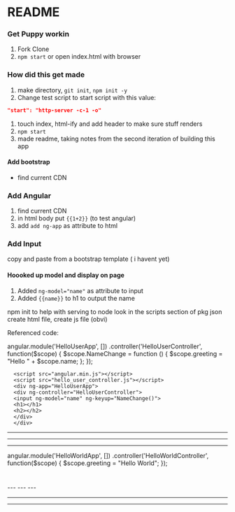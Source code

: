 # README
### Get Puppy workin

1. Fork Clone
1. `npm start` or open index.html with browser

### How did this get made

1. make directory, `git init`, `npm init -y`
1. Change test script to start script with this value:

  ```json
  "start": "http-server -c-1 -o"
  ```
1. touch index, html-ify and add header to make sure stuff renders
1. `npm start`
1. made readme, taking notes from the second iteration of building this app

#### Add bootstrap

* find current CDN

### Add Angular

1. find current CDN
1. in html body put `{{1+2}}` (to test angular)
1. add `add ng-app` as attribute to html

### Add Input

copy and paste from a bootstrap template ( i havent yet)

#### Hoooked up  model and display on page

1. Added `ng-model="name"` as attribute to input
1. Added `{{name}}` to h1 to output the name



npm init to help with serving to node
look in the scripts section of pkg json
create html file, create js file (obvi)

Referenced code:

angular.module('HelloUserApp', [])
      .controller('HelloUserController', function($scope) {
          $scope.NameChange = function () {
              $scope.greeting = "Hello " + $scope.name;
          };
      });

      <script src="angular.min.js"></script>
      <script src="hello_user_controller.js"></script>
      <div ng-app="HelloUserApp">
      <div ng-controller="HelloUserController">
      <input ng-model="name" ng-keyup="NameChange()">
      <h1></h1>
      <h2></h2>
      </div>
      </div>
---
---
---

angular.module('HelloWorldApp', [])
 .controller('HelloWorldController', function($scope) {
     $scope.greeting = "Hello World";
});

<script src="angular.min.js"></script>
<script src="hello_world_controller.js"></script>
<div ng-app="HelloWorldApp">
    <div ng-controller="HelloWorldController">
        <h1></h1>
    </div>
</div>
---
---
---
<!-- <div ng-app="HelloUserApp">
    <div ng-controller="HelloUserController">
        <input ng-model="name" ng-keyup="NameChange()">
        <h1>{{name}}</h1>
        <h2>{{greeting}}</h2>
    </div>
</div>
</body>
</html> -->


---
---

<!--
 angular.module('HelloUserApp', [])
       .controller('HelloUserController', function($scope) {
           $scope.NameChange = function () {
               $scope.greeting = "Hello " + $scope.name;
           };
       }); -->
